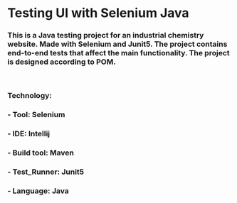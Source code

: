 <h1>Testing UI with Selenium Java</h1>
<h3>This is a Java testing project for an industrial chemistry website. Made with Selenium and Junit5. The project contains end-to-end tests that affect the main functionality. The project is designed according to POM.</h3>
<br> 
<h3>Technology:</h3>
<h3>- Tool: Selenium</h3>
<h3>- IDE: Intellij</h3>
<h3>- Build tool: Maven</h3>
<h3>- Test_Runner: Junit5</h3>
<h3>- Language: Java</h3>
